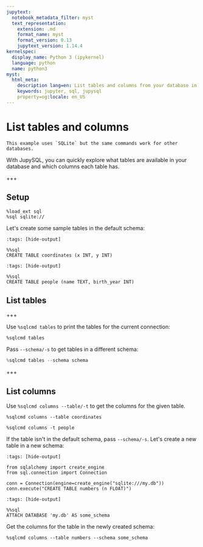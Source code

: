 ```yaml
---
jupytext:
  notebook_metadata_filter: myst
  text_representation:
    extension: .md
    format_name: myst
    format_version: 0.13
    jupytext_version: 1.14.4
kernelspec:
  display_name: Python 3 (ipykernel)
  language: python
  name: python3
myst:
  html_meta:
    description lang=en: List tables and columns from your database in Jupyter via JupySQL
    keywords: jupyter, sql, jupysql
    property=og:locale: en_US
---
```


# List tables and columns

```{note}
This example uses `SQLite` but the same commands work for other databases.
```

With JupySQL, you can quickly explore what tables are available in your database and which columns each table has.

+++

## Setup

```{code-cell} ipython3
%load_ext sql
%sql sqlite://
```

Let's create some sample tables in the default schema:

```{code-cell} ipython3
:tags: [hide-output]

%%sql
CREATE TABLE coordinates (x INT, y INT)
```

```{code-cell} ipython3
:tags: [hide-output]

%%sql
CREATE TABLE people (name TEXT, birth_year INT)
```

## List tables

+++

Use `%sqlcmd tables` to print the tables for the current connection:

```{code-cell} ipython3
%sqlcmd tables
```

Pass `--schema/-s` to get tables in a different schema:

```python
%sqlcmd tables --schema schema
```

+++

## List columns

Use `%sqlcmd columns --table/-t` to get the columns for the given table.

```{code-cell} ipython3
%sqlcmd columns --table coordinates
```

```{code-cell} ipython3
%sqlcmd columns -t people
```

If the table isn't in the default schema, pass `--schema/-s`. Let's create a new table in a new schema:

```{code-cell} ipython3
:tags: [hide-output]

from sqlalchemy import create_engine
from sql.connection import Connection

conn = Connection(engine=create_engine("sqlite:///my.db"))
conn.execute("CREATE TABLE numbers (n FLOAT)")
```

```{code-cell} ipython3
:tags: [hide-output]

%%sql
ATTACH DATABASE 'my.db' AS some_schema
```

Get the columns for the table in the newly created schema:

```{code-cell} ipython3
%sqlcmd columns --table numbers --schema some_schema
```

